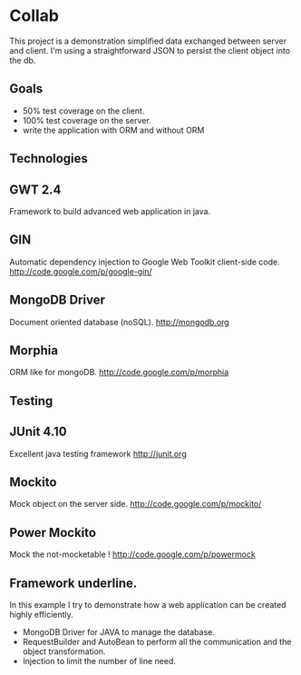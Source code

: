 Collab
=======
This project is a demonstration simplified data exchanged between server and client.
I'm using a straightforward JSON to persist the client object into the db.

Goals
-------
 - 50% test coverage on the client.
 - 100% test coverage on the server.
 - write the application with ORM and without ORM

Technologies
-------

GWT 2.4
-------
Framework to build advanced web application in java.

GIN
---
Automatic dependency injection to Google Web Toolkit client-side code.
http://code.google.com/p/google-gin/

MongoDB Driver
---
Document oriented database (noSQL).
http://mongodb.org

Morphia
----
ORM like for mongoDB.
http://code.google.com/p/morphia

Testing
----

JUnit 4.10
------
Excellent java testing framework
http://junit.org

Mockito
-----
Mock object on the server side.
http://code.google.com/p/mockito/

Power Mockito
-----
Mock the not-mocketable !
http://code.google.com/p/powermock

Framework underline.
--------
In this example I try to demonstrate how a web application can be created highly efficiently.
- MongoDB Driver for JAVA to manage the database.
- RequestBuilder and AutoBean to perform all the communication and the object transformation.
- Injection to limit the number of line need.

